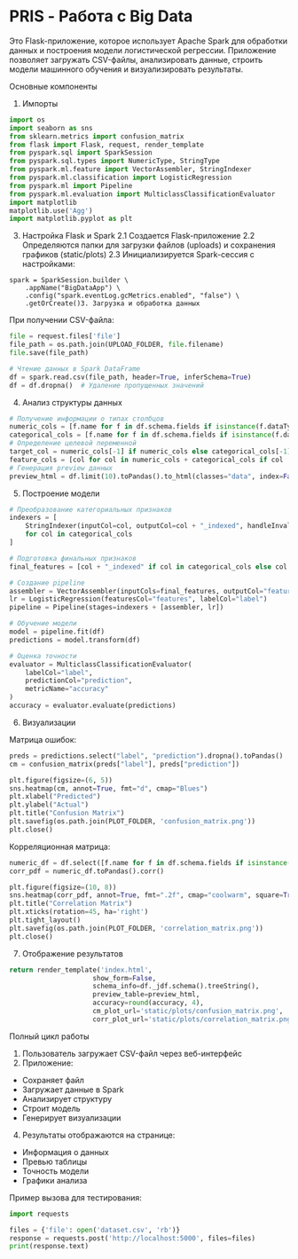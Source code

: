 # PRIS - Работа с Big Data

Это Flask-приложение, которое использует Apache Spark для обработки данных и построения модели логистической регрессии. Приложение позволяет загружать CSV-файлы, анализировать данные, строить модели машинного обучения и визуализировать результаты.

Основные компоненты
1. Импорты
```python
import os
import seaborn as sns
from sklearn.metrics import confusion_matrix
from flask import Flask, request, render_template
from pyspark.sql import SparkSession
from pyspark.sql.types import NumericType, StringType
from pyspark.ml.feature import VectorAssembler, StringIndexer
from pyspark.ml.classification import LogisticRegression
from pyspark.ml import Pipeline
from pyspark.ml.evaluation import MulticlassClassificationEvaluator
import matplotlib
matplotlib.use('Agg')
import matplotlib.pyplot as plt
```
3. Настройка Flask и Spark
2.1 Создается Flask-приложение
2.2 Определяются папки для загрузки файлов (uploads) и сохранения графиков (static/plots)
2.3 Инициализируется Spark-сессия с настройками:
```   
spark = SparkSession.builder \
    .appName("BigDataApp") \
    .config("spark.eventLog.gcMetrics.enabled", "false") \
    .getOrCreate()3. Загрузка и обработка данных
```
При получении CSV-файла:
```python
file = request.files['file']
file_path = os.path.join(UPLOAD_FOLDER, file.filename)
file.save(file_path)

# Чтение данных в Spark DataFrame
df = spark.read.csv(file_path, header=True, inferSchema=True)
df = df.dropna()  # Удаление пропущенных значений
```
4. Анализ структуры данных
```python
# Получение информации о типах столбцов
numeric_cols = [f.name for f in df.schema.fields if isinstance(f.dataType, NumericType)]
categorical_cols = [f.name for f in df.schema.fields if isinstance(f.dataType, StringType)]
# Определение целевой переменной
target_col = numeric_cols[-1] if numeric_cols else categorical_cols[-1]
feature_cols = [col for col in numeric_cols + categorical_cols if col != target_col]
# Генерация preview данных
preview_html = df.limit(10).toPandas().to_html(classes="data", index=False)
```
5. Построение модели
```python
# Преобразование категориальных признаков
indexers = [
    StringIndexer(inputCol=col, outputCol=col + "_indexed", handleInvalid='skip') 
    for col in categorical_cols
]

# Подготовка финальных признаков
final_features = [col + "_indexed" if col in categorical_cols else col for col in feature_cols]

# Создание pipeline
assembler = VectorAssembler(inputCols=final_features, outputCol="features")
lr = LogisticRegression(featuresCol="features", labelCol="label")
pipeline = Pipeline(stages=indexers + [assembler, lr])

# Обучение модели
model = pipeline.fit(df)
predictions = model.transform(df)

# Оценка точности
evaluator = MulticlassClassificationEvaluator(
    labelCol="label",
    predictionCol="prediction",
    metricName="accuracy"
)
accuracy = evaluator.evaluate(predictions)
```
6. Визуализации

Матрица ошибок:
```python
preds = predictions.select("label", "prediction").dropna().toPandas()
cm = confusion_matrix(preds["label"], preds["prediction"])

plt.figure(figsize=(6, 5))
sns.heatmap(cm, annot=True, fmt="d", cmap="Blues")
plt.xlabel("Predicted")
plt.ylabel("Actual")
plt.title("Confusion Matrix")
plt.savefig(os.path.join(PLOT_FOLDER, 'confusion_matrix.png'))
plt.close()
```
Корреляционная матрица:
```python
numeric_df = df.select([f.name for f in df.schema.fields if isinstance(f.dataType, NumericType)])
corr_pdf = numeric_df.toPandas().corr()

plt.figure(figsize=(10, 8))
sns.heatmap(corr_pdf, annot=True, fmt=".2f", cmap="coolwarm", square=True)
plt.title("Correlation Matrix")
plt.xticks(rotation=45, ha='right')
plt.tight_layout()
plt.savefig(os.path.join(PLOT_FOLDER, 'correlation_matrix.png'))
plt.close()
```
7. Отображение результатов
```python
return render_template('index.html',
                     show_form=False,
                     schema_info=df._jdf.schema().treeString(),
                     preview_table=preview_html,
                     accuracy=round(accuracy, 4),
                     cm_plot_url='static/plots/confusion_matrix.png',
                     corr_plot_url='static/plots/correlation_matrix.png')
```

Полный цикл работы
1) Пользователь загружает CSV-файл через веб-интерфейс
2) Приложение:
- Сохраняет файл
- Загружает данные в Spark
- Анализирует структуру
- Строит модель
- Генерирует визуализации
4) Результаты отображаются на странице:
- Информация о данных
- Превью таблицы
- Точность модели
- Графики анализа

Пример вызова для тестирования:
```python
import requests

files = {'file': open('dataset.csv', 'rb')}
response = requests.post('http://localhost:5000', files=files)
print(response.text)
```
